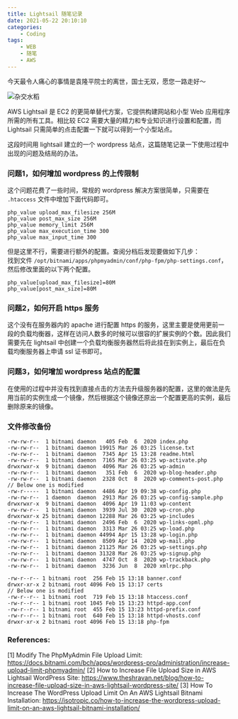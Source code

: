 ```yaml
---
title: Lightsail 随笔记录
date: 2021-05-22 20:10:10
categories: 
    - Coding
tags:
    - WEB
    - 随笔
    - AWS
---
```


今天最令人痛心的事情是袁隆平院士的离世，国士无双，愿您一路走好～

<!--more-->

![杂交水稻](https://lilu-pic-bed.oss-cn-beijing.aliyuncs.com/my-blog/2021-05-22-lightsail-sui-bi-ji-lu/za-jiao-shui-dao.jpeg)

AWS Lightsail 是 EC2 的更简单替代方案，它提供构建网站和小型 Web 应用程序所需的所有工具。相比较 EC2 需要大量的精力和专业知识进行设置和配置，而 Lightsail 只需简单的点击配置一下就可以得到一个小型站点。

这段时间用 lightsail 建立的一个 wordpress 站点，这篇随笔记录一下使用过程中出现的问题及结局的办法。

### 问题1，如何增加 wordpress 的上传限制
这个问题花费了一些时间，常规的 wordpress 解决方案很简单，只需要在 `.htaccess` 文件中增加下面代码即可。
```
php_value upload_max_filesize 256M
php_value post_max_size 256M
php_value memory_limit 256M
php_value max_execution_time 300
php_value max_input_time 300
```
但是这里不行，需要进行额外的配置。查阅分档后发现要做如下几步：  
找到文件 `/opt/bitnami/apps/phpmyadmin/conf/php-fpm/php-settings.conf`，然后修改里面的以下两个配置。
```
php_value[upload_max_filesize]=80M
php_value[post_max_size]=80M
```

### 问题2，如何开启 https 服务
这个没有在服务器内的 apache 进行配置 https 的服务，这里主要是使用更前一段的负载均衡器，这样在访问人数多的时候可以很容的扩展实例的个数。因此我们需要先在 lightsail 中创建一个负载均衡服务器然后将此挂在到实例上，最后在负载均衡服务器上申请 ssl 证书即可。

### 问题3，如何增加 wordpress 站点的配置
在使用的过程中并没有找到直接点击的方法去升级服务器的配置，这里的做法是先用当前的实例生成一个镜像，然后根据这个镜像还原出一个配置更高的实例，最后删除原来的镜像。

### 文件修改备份
```
-rw-rw-r--  1 bitnami daemon   405 Feb  6  2020 index.php
-rw-rw-r--  1 bitnami daemon 19915 Mar 26 03:25 license.txt
-rw-rw-r--  1 bitnami daemon  7345 Apr 15 13:28 readme.html
-rw-rw-r--  1 bitnami daemon  7165 Mar 26 03:25 wp-activate.php
drwxrwxr-x  9 bitnami daemon  4096 Mar 26 03:25 wp-admin
-rw-rw-r--  1 bitnami daemon   351 Feb  6  2020 wp-blog-header.php
-rw-rw-r--  1 bitnami daemon  2328 Oct  8  2020 wp-comments-post.php
// Below one is modified
-rw-r-----  1 bitnami daemon  4486 Apr 19 09:38 wp-config.php
-rw-rw-r--  1 daemon  daemon  2913 Mar 26 03:25 wp-config-sample.php
drwxrwxr-x  9 bitnami daemon  4096 Apr 19 11:03 wp-content
-rw-rw-r--  1 bitnami daemon  3939 Jul 30  2020 wp-cron.php
drwxrwxr-x 25 bitnami daemon 12288 Mar 26 03:25 wp-includes
-rw-rw-r--  1 bitnami daemon  2496 Feb  6  2020 wp-links-opml.php
-rw-rw-r--  1 bitnami daemon  3313 Mar 26 03:25 wp-load.php
-rw-rw-r--  1 bitnami daemon 44994 Apr 15 13:28 wp-login.php
-rw-rw-r--  1 bitnami daemon  8509 Apr 14  2020 wp-mail.php
-rw-rw-r--  1 bitnami daemon 21125 Mar 26 03:25 wp-settings.php
-rw-rw-r--  1 bitnami daemon 31328 Mar 26 03:25 wp-signup.php
-rw-rw-r--  1 bitnami daemon  4747 Oct  8  2020 wp-trackback.php
-rw-rw-r--  1 bitnami daemon  3236 Jun  8  2020 xmlrpc.php
```

```
-rw-r--r-- 1 bitnami root  256 Feb 15 13:18 banner.conf
drwxr-xr-x 2 bitnami root 4096 Feb 15 13:17 certs
// Below one is modified
-rw-r--r-- 1 bitnami root  719 Feb 15 13:18 htaccess.conf
-rw-r--r-- 1 bitnami root 1045 Feb 15 13:23 httpd-app.conf
-rw-r--r-- 1 bitnami root  455 Feb 15 13:23 httpd-prefix.conf
-rw-r--r-- 1 bitnami root  640 Feb 15 13:18 httpd-vhosts.conf
drwxr-xr-x 2 bitnami root 4096 Feb 15 13:18 php-fpm
```


### References:

[1] Modify The PhpMyAdmin File Upload Limit: https://docs.bitnami.com/bch/apps/wordpress-pro/administration/increase-upload-limit-phpmyadmin/
[2] How to Increase File Upload Size in AWS Lightsail WordPress Site: https://www.theshravan.net/blog/how-to-increase-file-upload-size-in-aws-lightsail-wordpress-site/
[3] How To Increase The WordPress Upload Limit On An AWS Lightsail Bitnami Installation: https://isotropic.co/how-to-increase-the-wordpress-upload-limit-on-an-aws-lightsail-bitnami-installation/

